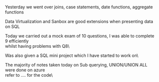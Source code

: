 Yesterday we went over joins, case statements, date functions, aggregate functions

Data Virtualization and Sanbox
are good extensions when presenting data on SQL

Today we carried out a mock exam of 10 questions, I was able to complete 9 efficiently\
whilst having problems with Q8\

Was also given a SQL mini project which I have started to work on\

The majority of notes taken today on Sub querying, UNION/UNION ALL were done on azure\
refer to .... for the code\

